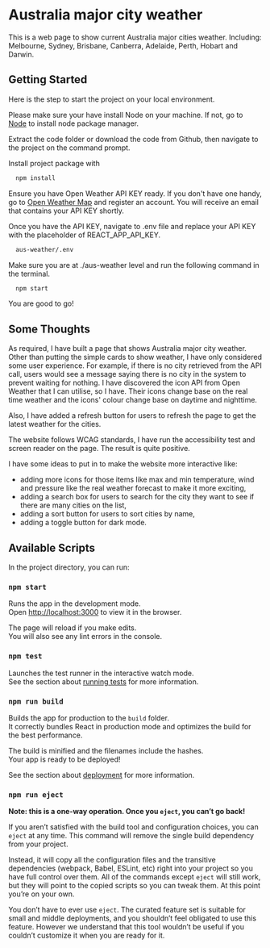 # Australia major city weather

This is a web page to show current Australia major cities weather. Including: Melbourne, Sydney, Brisbane, Canberra, Adelaide, Perth, Hobart and Darwin.

## Getting Started

Here is the step to start the project on your local environment.

Please make sure your have install Node on your machine. If not, go to [Node](https://nodejs.org/en/download/) to install node package manager.

Extract the code folder or download the code from Github, then navigate to the project on the command prompt.

Install project package with
```bash
  npm install 
```

Ensure you have Open Weather API KEY ready. If you don't have one handy, go to [Open Weather Map](https://home.openweathermap.org/users/sign_in) and register an account. You will receive an email that contains your API KEY shortly.

Once you have the API KEY, navigate to .env file and replace your API KEY with the placeholder of REACT_APP_API_KEY.
```bash
  aus-weather/.env
```

Make sure you are at ./aus-weather level and run the following command in the terminal.
```bash
  npm start 
```

You are good to go!

## Some Thoughts

As required, I have built a page that shows Australia major city weather. Other than putting the simple cards to show weather, I have only considered some user experience.
For example, if there is no city retrieved from the API call, users would see a message saying there is no city in the system to prevent waiting for nothing. 
I have discovered the icon API from Open Weather that I can utilise, so I have. Their icons change base on the real time weather and the icons' colour change base on daytime and nighttime.

Also, I have added a refresh button for users to refresh the page to get the latest weather for the cities.

The website follows WCAG standards, I have run the accessibility test and screen reader on the page. The result is quite positive.

I have some ideas to put in to make the website more interactive like:
* adding more icons for those items like max and min temperature, wind and pressure like the real weather forecast to make it more exciting,
* adding a search box for users to search for the city they want to see if there are many cities on the list, 
* adding a sort button for users to sort cities by name,
* adding a toggle button for dark mode.

## Available Scripts

In the project directory, you can run:

### `npm start`

Runs the app in the development mode.\
Open [http://localhost:3000](http://localhost:3000) to view it in the browser.

The page will reload if you make edits.\
You will also see any lint errors in the console.

### `npm test`

Launches the test runner in the interactive watch mode.\
See the section about [running tests](https://facebook.github.io/create-react-app/docs/running-tests) for more information.

### `npm run build`

Builds the app for production to the `build` folder.\
It correctly bundles React in production mode and optimizes the build for the best performance.

The build is minified and the filenames include the hashes.\
Your app is ready to be deployed!

See the section about [deployment](https://facebook.github.io/create-react-app/docs/deployment) for more information.

### `npm run eject`

**Note: this is a one-way operation. Once you `eject`, you can’t go back!**

If you aren’t satisfied with the build tool and configuration choices, you can `eject` at any time. This command will remove the single build dependency from your project.

Instead, it will copy all the configuration files and the transitive dependencies (webpack, Babel, ESLint, etc) right into your project so you have full control over them. All of the commands except `eject` will still work, but they will point to the copied scripts so you can tweak them. At this point you’re on your own.

You don’t have to ever use `eject`. The curated feature set is suitable for small and middle deployments, and you shouldn’t feel obligated to use this feature. However we understand that this tool wouldn’t be useful if you couldn’t customize it when you are ready for it.
